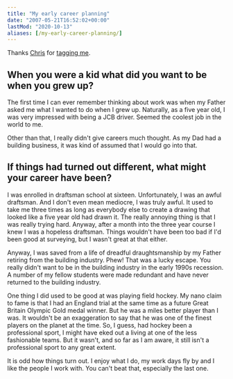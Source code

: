 ```yaml
---
title: "My early career planning"
date: "2007-05-21T16:52:02+00:00"
lastMod: "2020-10-13"
aliases: [/my-early-career-planning/]
---
```


Thanks [Chris](http://www.chrisg.com/) for [tagging me](http://www.chrisg.com/how-my-career-found-me/).

## When you were a kid what did you want to be when you grew up?

The first time I can ever remember thinking about work was when my Father asked me what I wanted to do when I grew up. Naturally, as a five year old, I was very impressed with being a JCB driver. Seemed the coolest job in the world to me.

Other than that, I really didn't give careers much thought. As my Dad had a building business, it was kind of assumed that I would go into that.

## If things had turned out different, what might your career have been?

I was enrolled in draftsman school at sixteen. Unfortunately, I was an awful draftsman. And I don't even mean mediocre, I was truly awful. It used to take me three times as long as everybody else to create a drawing that looked like a five year old had drawn it. The really annoying thing is that I was really trying hard. Anyway, after a month into the three year course I knew I was a hopeless draftsman. Things wouldn't have been too bad if I'd been good at surveying, but I wasn't great at that either.

Anyway, I was saved from a life of dreadful draughtsmanship by my Father retiring from the building industry. Phew! That was a lucky escape. You really didn't want to be in the building industry in the early 1990s recession. A number of my fellow students were made redundant and have never returned to the building industry.

One thing I did used to be good at was playing field hockey. My nano claim to fame is that I had an England trial at the same time as a future Great Britain Olympic Gold medal winner. But he was a miles better player than I was. It wouldn't be an exaggeration to say that he was one of the finest players on the planet at the time. So, I guess, had hockey been a professional sport, I might have eked out a living at one of the less fashionable teams. But it wasn't, and so far as I am aware, it still isn't a professional sport to any great extent.

It is odd how things turn out. I enjoy what I do, my work days fly by and I like the people I work with. You can't beat that, especially the last one.
